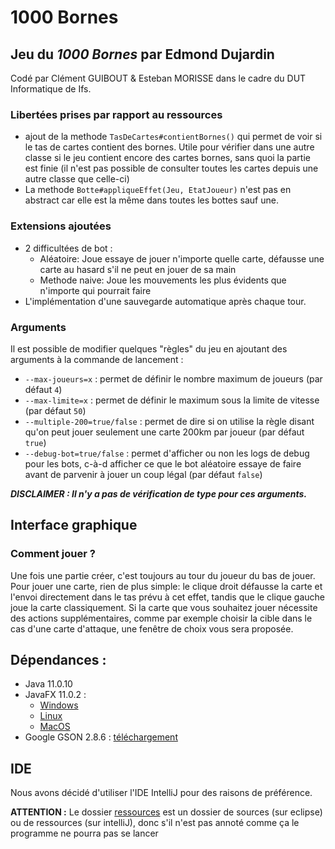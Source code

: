 # 1000 Bornes

## Jeu du _1000 Bornes_ par Edmond Dujardin

Codé par Clément GUIBOUT & Esteban MORISSE dans le cadre du DUT Informatique de Ifs.<br>

### Libertées prises par rapport au ressources

* ajout de la methode `TasDeCartes#contientBornes()` qui permet de voir si le tas de cartes contient des bornes. Utile
  pour vérifier dans une autre classe si le jeu contient encore des cartes bornes, sans quoi la partie est finie (il
  n'est pas possible de consulter toutes les cartes depuis une autre classe que celle-ci)
* La methode `Botte#appliqueEffet(Jeu, EtatJoueur)` n'est pas en abstract car elle est la même dans toutes les bottes
  sauf une.

### Extensions ajoutées

* 2 difficultées de bot :
    * Aléatoire: Joue essaye de jouer n'importe quelle carte, défausse une carte au hasard s'il ne peut en jouer de sa
      main
    * Methode naive: Joue les mouvements les plus évidents que n'importe qui pourrait faire
* L'implémentation d'une sauvegarde automatique après chaque tour.

### Arguments

Il est possible de modifier quelques "règles" du jeu en ajoutant des arguments à la commande de lancement :

* `--max-joueurs=x` : permet de définir le nombre maximum de joueurs (par défaut `4`)
* `--max-limite=x` : permet de définir le maximum sous la limite de vitesse (par défaut `50`)
* `--multiple-200=true/false` : permet de dire si on utilise la règle disant qu'on peut jouer seulement une carte 200km
  par joueur (par défaut `true`)
* `--debug-bot=true/false` : permet d'afficher ou non les logs de debug pour les bots, c-à-d afficher ce que le bot
  aléatoire essaye de faire avant de parvenir à jouer un coup légal (par défaut `false`)

***DISCLAIMER : Il n'y a pas de vérification de type pour ces arguments.***

## Interface graphique

### Comment jouer ?

Une fois une partie créer, c'est toujours au tour du joueur du bas de jouer. Pour jouer une carte, rien de plus simple:
le clique droit défausse la carte et l'envoi directement dans le tas prévu à cet effet, tandis que le clique gauche joue
la carte classiquement. Si la carte que vous souhaitez jouer nécessite des actions supplémentaires, comme par exemple
choisir la cible dans le cas d'une carte d'attaque, une fenêtre de choix vous sera proposée.

## Dépendances :

* Java 11.0.10
* JavaFX 11.0.2 :
    * [Windows](https://gluonhq.com/download/javafx-11-0-2-sdk-windows/)
    * [Linux](https://gluonhq.com/download/javafx-11-0-2-sdk-linux/)
    * [MacOS](https://gluonhq.com/download/javafx-11-0-2-sdk-mac)
* Google GSON 2.8.6 : [téléchargement](https://repo1.maven.org/maven2/com/google/code/gson/gson/2.8.6/gson-2.8.6.jar)

## IDE

Nous avons décidé d'utiliser l'IDE IntelliJ pour des raisons de préférence.

**ATTENTION :** Le dossier [ressources](/ressources) est un dossier de sources (sur eclipse) ou de ressources (sur
intelliJ), donc s'il n'est pas annoté comme ça le programme ne pourra pas se lancer